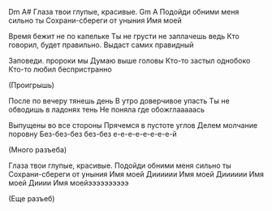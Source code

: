 Dm A# 
Глаза твои глупые, красивые.
Gm A
Подойди обними меня сильно ты 
Сохрани-сбереги от уныния
Имя моей

Время бежит не по капельке
Ты не грусти не заплачешь ведь
Кто говорил, будет правильно.
Выдаст самих правидный

Заповеди. пророки мы
Думаю выше головы
Кто-то застыл однобоко 
Кто-то любил беспристранно

(Проигрышь)

После по вечеру тянешь день
В утро доверчивое упасть
Ты не обводишь в ладонях тень
Не поняла где обожглааааась

Выпущены во все стороны
Прячемся в пустоте углов
Делем молчание поровну
Без-без-без                 без-без
 е-е-е-е-е-е-е-е-й

(Много разъеба)

Глаза твои глупые, красивые.
Подойди обними меня сильно ты
Сохрани-сбереги от уныния
Имя моей Дииииии
Имя моей Дииииии
Имя моей Дииии
Имя моейээээээээээ


(Еще разъеб)